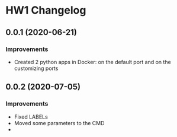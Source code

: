 HW1 Changelog
===================
## 0.0.1 (2020-06-21)
### Improvements
 * Created 2 python apps in Docker: on the default port and on the customizing ports

## 0.0.2 (2020-07-05)
### Improvements
 * Fixed LABELs
 * Moved some parameters to the CMD
 * 